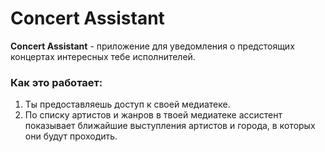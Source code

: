 # Concert Assistant

**Concert Assistant** - приложение для уведомления о предстоящих концертах интересных тебе исполнителей.

### Как это работает:

1. Ты предоставляешь доступ к своей медиатеке.
2. По списку артистов и жанров в твоей медиатеке ассистент показывает ближайшие выступления артистов и города, в которых они будут проходить.
